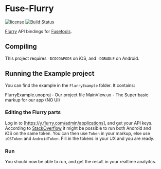 # Fuse-Flurry
[![license](https://img.shields.io/github/license/bolav/fuse-flurry.svg?maxAge=2592000)](https://github.com/bolav/fuse-flurry/blob/master/LICENSE)
[![Build Status](https://travis-ci.org/bolav/fuse-flurry.svg?branch=master)](https://travis-ci.org/bolav/fuse-flurry)

[Flurry](http://www.flurry.com) API bindings for [Fusetools](http://www.fusetools.com).

## Compiling

This project requires `-DCOCOAPODS` on iOS, and `-DGRADLE` on Android.

## Running the Example project

You can find the example in the `FlurryExample` folder. It contains:

FlurryExample.unoproj - Our project file
MainView.ux - The Super basic markup for our app (NO UI)

### Editing the Flurry parts

Log in to [https://y.flurry.com/admin/applications], and get your API keys. According to [StackOverflow](http://stackoverflow.com/questions/15095116/flurry-integration-into-same-app-on-android-and-ios) it might be possible to run both Android and iOS on the same token. You can then use `Token` in your markup, else use `iOSToken` and `AndroidToken`. Fill in the tokens in your UX and you are ready.

### Run

You should now be able to run, and get the result in your realtime analyitcs.


